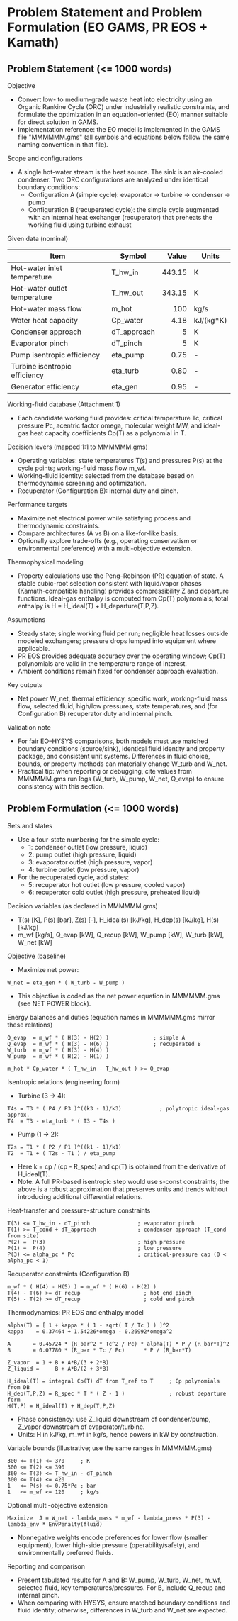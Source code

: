 # Problem Statement and Problem Formulation (EO GAMS, PR EOS + Kamath)

## Problem Statement (<= 1000 words)

Objective
- Convert low- to medium-grade waste heat into electricity using an Organic Rankine Cycle (ORC) under industrially realistic constraints, and formulate the optimization in an equation-oriented (EO) manner suitable for direct solution in GAMS.
- Implementation reference: the EO model is implemented in the GAMS file "MMMMMM.gms" (all symbols and equations below follow the same naming convention in that file).

Scope and configurations
- A single hot-water stream is the heat source. The sink is an air-cooled condenser. Two ORC configurations are analyzed under identical boundary conditions:
  - Configuration A (simple cycle): evaporator -> turbine -> condenser -> pump
  - Configuration B (recuperated cycle): the simple cycle augmented with an internal heat exchanger (recuperator) that preheats the working fluid using turbine exhaust

Given data (nominal)

| Item | Symbol | Value | Units |
|---|---|---:|---|
| Hot-water inlet temperature | T_hw_in | 443.15 | K |
| Hot-water outlet temperature | T_hw_out | 343.15 | K |
| Hot-water mass flow | m_hot | 100 | kg/s |
| Water heat capacity | Cp_water | 4.18 | kJ/(kg*K) |
| Condenser approach | dT_approach | 5 | K |
| Evaporator pinch | dT_pinch | 5 | K |
| Pump isentropic efficiency | eta_pump | 0.75 | - |
| Turbine isentropic efficiency | eta_turb | 0.80 | - |
| Generator efficiency | eta_gen | 0.95 | - |

Working-fluid database (Attachment 1)
- Each candidate working fluid provides: critical temperature Tc, critical pressure Pc, acentric factor omega, molecular weight MW, and ideal-gas heat capacity coefficients Cp(T) as a polynomial in T.

Decision levers (mapped 1:1 to MMMMMM.gms)
- Operating variables: state temperatures T(s) and pressures P(s) at the cycle points; working-fluid mass flow m_wf.
- Working-fluid identity: selected from the database based on thermodynamic screening and optimization.
- Recuperator (Configuration B): internal duty and pinch.

Performance targets
- Maximize net electrical power while satisfying process and thermodynamic constraints.
- Compare architectures (A vs B) on a like-for-like basis.
- Optionally explore trade-offs (e.g., operating conservatism or environmental preference) with a multi-objective extension.

Thermophysical modeling
- Property calculations use the Peng–Robinson (PR) equation of state. A stable cubic-root selection consistent with liquid/vapor phases (Kamath-compatible handling) provides compressibility Z and departure functions. Ideal-gas enthalpy is computed from Cp(T) polynomials; total enthalpy is H = H_ideal(T) + H_departure(T,P,Z).

Assumptions
- Steady state; single working fluid per run; negligible heat losses outside modeled exchangers; pressure drops lumped into equipment where applicable.
- PR EOS provides adequate accuracy over the operating window; Cp(T) polynomials are valid in the temperature range of interest.
- Ambient conditions remain fixed for condenser approach evaluation.

Key outputs
- Net power W_net, thermal efficiency, specific work, working-fluid mass flow, selected fluid, high/low pressures, state temperatures, and (for Configuration B) recuperator duty and internal pinch.

Validation note
- For fair EO–HYSYS comparisons, both models must use matched boundary conditions (source/sink), identical fluid identity and property package, and consistent unit systems. Differences in fluid choice, bounds, or property methods can materially change W_turb and W_net.
 - Practical tip: when reporting or debugging, cite values from MMMMMM.gms run logs (W_turb, W_pump, W_net, Q_evap) to ensure consistency with this section.

## Problem Formulation (<= 1000 words)

Sets and states
- Use a four-state numbering for the simple cycle:
  - 1: condenser outlet (low pressure, liquid)
  - 2: pump outlet (high pressure, liquid)
  - 3: evaporator outlet (high pressure, vapor)
  - 4: turbine outlet (low pressure, vapor)
- For the recuperated cycle, add states:
  - 5: recuperator hot outlet (low pressure, cooled vapor)
  - 6: recuperator cold outlet (high pressure, preheated liquid)

Decision variables (as declared in MMMMMM.gms)
- T(s) [K], P(s) [bar], Z(s) [-], H_ideal(s) [kJ/kg], H_dep(s) [kJ/kg], H(s) [kJ/kg]
- m_wf [kg/s], Q_evap [kW], Q_recup [kW], W_pump [kW], W_turb [kW], W_net [kW]

Objective (baseline)
- Maximize net power:
```
W_net = eta_gen * ( W_turb - W_pump )
```
 - This objective is coded as the net power equation in MMMMMM.gms (see NET POWER block).

Energy balances and duties (equation names in MMMMMM.gms mirror these relations)
```
Q_evap  = m_wf * ( H(3) - H(2) )              ; simple A
Q_evap  = m_wf * ( H(3) - H(6) )              ; recuperated B
W_turb  = m_wf * ( H(3) - H(4) )
W_pump  = m_wf * ( H(2) - H(1) )

m_hot * Cp_water * ( T_hw_in - T_hw_out ) >= Q_evap
```

Isentropic relations (engineering form)
- Turbine (3 -> 4):
```
T4s = T3 * ( P4 / P3 )^((k3 - 1)/k3)            ; polytropic ideal-gas approx.
T4  = T3 - eta_turb * ( T3 - T4s )
```
- Pump (1 -> 2):
```
T2s = T1 * ( P2 / P1 )^((k1 - 1)/k1)
T2  = T1 + ( T2s - T1 ) / eta_pump
```
- Here k = cp / (cp - R_spec) and cp(T) is obtained from the derivative of H_ideal(T).
- Note: A full PR-based isentropic step would use s-const constraints; the above is a robust approximation that preserves units and trends without introducing additional differential relations.

Heat-transfer and pressure-structure constraints
```
T(3) <= T_hw_in - dT_pinch               ; evaporator pinch
T(1) >= T_cond + dT_approach             ; condenser approach (T_cond from site)
P(2) =  P(3)                             ; high pressure
P(1) =  P(4)                             ; low pressure
P(3) <= alpha_pc * Pc                    ; critical-pressure cap (0 < alpha_pc < 1)
```

Recuperator constraints (Configuration B)
```
m_wf * ( H(4) - H(5) ) = m_wf * ( H(6) - H(2) )
T(4) - T(6) >= dT_recup                    ; hot end pinch
T(5) - T(2) >= dT_recup                    ; cold end pinch
```

Thermodynamics: PR EOS and enthalpy model
```
alpha(T) = [ 1 + kappa * ( 1 - sqrt( T / Tc ) ) ]^2
kappa    = 0.37464 + 1.54226*omega - 0.26992*omega^2

A       = 0.45724 * (R_bar^2 * Tc^2 / Pc) * alpha(T) * P / (R_bar*T)^2
B       = 0.07780 * (R_bar * Tc / Pc)      * P / (R_bar*T)

Z_vapor  = 1 + B + A*B/(3 + 2*B)
Z_liquid =     B + A*B/(2 + 3*B)

H_ideal(T) = integral Cp(T) dT from T_ref to T     ; Cp polynomials from DB
H_dep(T,P,Z) = R_spec * T * ( Z - 1 )              ; robust departure form
H(T,P) = H_ideal(T) + H_dep(T,P,Z)
```
- Phase consistency: use Z_liquid downstream of condenser/pump, Z_vapor downstream of evaporator/turbine.
- Units: H in kJ/kg, m_wf in kg/s, hence powers in kW by construction.

Variable bounds (illustrative; use the same ranges in MMMMMM.gms)
```
300 <= T(1) <= 370     ; K
300 <= T(2) <= 390
360 <= T(3) <= T_hw_in - dT_pinch
300 <= T(4) <= 420
1   <= P(s) <= 0.75*Pc ; bar
1   <= m_wf <= 120     ; kg/s
```

Optional multi-objective extension
```
Maximize  J = W_net - lambda_mass * m_wf - lambda_press * P(3) - lambda_env * EnvPenalty(fluid)
```
- Nonnegative weights encode preferences for lower flow (smaller equipment), lower high-side pressure (operability/safety), and environmentally preferred fluids.

Reporting and comparison
- Present tabulated results for A and B: W_pump, W_turb, W_net, m_wf, selected fluid, key temperatures/pressures. For B, include Q_recup and internal pinch.
- When comparing with HYSYS, ensure matched boundary conditions and fluid identity; otherwise, differences in W_turb and W_net are expected.

